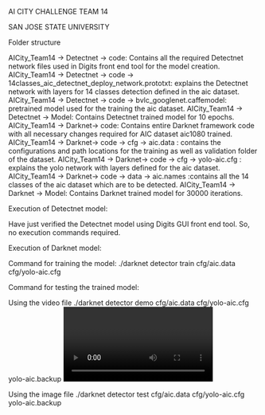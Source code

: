 AI CITY CHALLENGE TEAM 14 


SAN JOSE STATE UNIVERSITY

Folder structure

AICity_Team14 -> Detectnet -> code: Contains all the required Detectnet network files used in Digits front end tool for the model creation.
AICity_Team14 -> Detectnet -> code -> 14classes_aic_detectnet_deploy_network.prototxt: explains the Detectnet network with layers for 14 classes detection defined in the aic dataset.
AICity_Team14 -> Detectnet -> code -> bvlc_googlenet.caffemodel: pretrained model used for the training the aic dataset.
AICity_Team14 -> Detectnet -> Model: Contains Detectnet trained model for 10 epochs.
AICity_Team14 -> Darknet-> code: Contains entire Darknet framework code with all necessary changes required for AIC dataset aic1080 trained.
AICity_Team14 -> Darknet-> code -> cfg -> aic.data : contains the configurations and path locations for the training as well as validation folder of the dataset.
AICity_Team14 -> Darknet-> code -> cfg -> yolo-aic.cfg : explains the yolo network with layers defined for the aic dataset.
AICity_Team14 -> Darknet-> code -> data -> aic.names :contains all the 14 classes of the aic dataset which are to be detected.
AICity_Team14 -> Darknet -> Model: Contains Darknet trained model for 30000 iterations.

Execution of Detectnet model: 

Have just verified the Detectnet model using Digits GUI front end tool. So, no execution commands required.

Execution of Darknet model:

Command for training the model:
./darknet detector train cfg/aic.data cfg/yolo-aic.cfg

Command for testing the trained model:

Using the video file
./darknet detector demo cfg/aic.data cfg/yolo-aic.cfg yolo-aic.backup <video file>

Using the image file
./darknet detector test cfg/aic.data cfg/yolo-aic.cfg yolo-aic.backup <image file>






